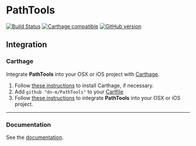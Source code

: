 # PathTools

[![Build Status](https://travis-ci.org/dn-m/DictionaryTools.svg?branch=master)](https://travis-ci.org/dn-m/PathTools)
[![Carthage compatible](https://img.shields.io/badge/Carthage-compatible-4BC51D.svg?style=flat)](https://github.com/Carthage/Carthage) 
[![GitHub version](https://badge.fury.io/gh/dn-m%2FDictionaryTools.svg)](https://badge.fury.io/gh/dn-m%2FPathTools)

<a name="integration"></a>
## Integration

### Carthage
Integrate **PathTools** into your OSX or iOS project with [Carthage](https://github.com/Carthage/Carthage).

1. Follow [these instructions](https://github.com/Carthage/Carthage#installing-carthage) to install Carthage, if necessary.
2. Add `github "dn-m/PathTools"` to your [Cartfile](https://github.com/Carthage/Carthage/blob/master/Documentation/Artifacts.md#cartfile)
3. Follow [these instructions](https://github.com/Carthage/Carthage#adding-frameworks-to-an-application) to integrate **PathTools** into your OSX or iOS project.

***

### Documentation

See the [documentation](http://dn-m.github.io/PathTools/).
